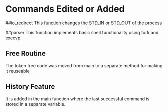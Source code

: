 # Commands Edited or Added
##io_redirect
This function changes the STD_IN or STD_OUT of the process

##parser
This function implements basic shell functionality using fork and execvp.

## Free Routine
The token free code was moved from main to a separate method for making it reuseable

## History Feature
It is added in the main function where the last successful command is stored in a separate variable.
